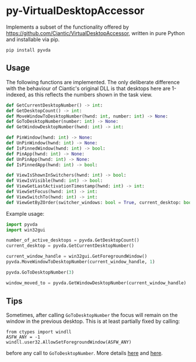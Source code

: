 # py-VirtualDesktopAccessor

Implements a subset of the functionality offered by https://github.com/Ciantic/VirtualDesktopAccessor, written in pure Python and installable via pip.

```
pip install pyvda
```

## Usage

The following functions are implemented. The only deliberate difference with the behaviour of Ciantic's original DLL is that desktops here are 1-indexed, as this reflects the numbers shown in the task view.

```python
def GetCurrentDesktopNumber() -> int:
def GetDesktopCount() -> int:
def MoveWindowToDesktopNumber(hwnd: int, number: int) -> None:
def GoToDesktopNumber(number: int) -> None:
def GetWindowDesktopNumber(hwnd: int) -> int:

def PinWindow(hwnd: int) -> None:
def UnPinWindow(hwnd: int) -> None:
def IsPinnedWindow(hwnd: int) -> bool:
def PinApp(hwnd: int) -> None:
def UnPinApp(hwnd: int) -> None:
def IsPinnedApp(hwnd: int) -> bool:

def ViewIsShownInSwitchers(hwnd: int) -> bool:
def ViewIsVisible(hwnd: int) -> bool:
def ViewGetLastActivationTimestamp(hwnd: int) -> int:
def ViewSetFocus(hwnd: int) -> int:
def ViewSwitchTo(hwnd: int) -> int:
def ViewGetByZOrder(switcher_windows: bool = True, current_desktop: bool = True) -> List[int]:
```

Example usage:
```python
import pyvda
import win32gui

number_of_active_desktops = pyvda.GetDesktopCount()
current_desktop = pyvda.GetCurrentDesktopNumber()

current_window_handle = win32gui.GetForegroundWindow()
pyvda.MoveWindowToDesktopNumber(current_window_handle, 1)

pyvda.GoToDesktopNumber(3)

window_moved_to = pyvda.GetWindowDesktopNumber(current_window_handle)
```

## Tips

Sometimes, after calling `GoToDesktopNumber` the focus will remain on the window in the previous desktop. This is at least partially fixed by calling:
```
from ctypes import windll
ASFW_ANY = -1
windll.user32.AllowSetForegroundWindow(ASFW_ANY)
```

before any call to `GoToDesktopNumber`. More details [here](https://github.com/Ciantic/VirtualDesktopAccessor/issues/4) and [here](https://docs.microsoft.com/en-us/windows/win32/api/winuser/nf-winuser-allowsetforegroundwindow).
